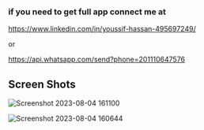 ### if you need to get full app connect me at 
https://www.linkedin.com/in/youssif-hassan-495697249/

or

https://api.whatsapp.com/send?phone=201110647576

## Screen Shots

![Screenshot 2023-08-04 161100](https://github.com/YoussifAllam/Pharmacy-Management-system-Desktop-app-Ui/assets/96921160/f96dde61-c23c-4acc-9fa9-377321b69582)

![Screenshot 2023-08-04 160644](https://github.com/YoussifAllam/Pharmacy-Management-system-Desktop-app-Ui/assets/96921160/be651a87-f5ba-424a-a619-8ec0998eb15c)
